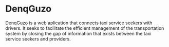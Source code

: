 # DenqGuzo
DenqGuzo is a web aplication that connects taxi service seekers with drivers. It seeks to facilitate the efficient management of the transportation system by closing the gap of information that exists between the taxi service seekers and providers.

